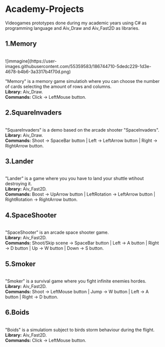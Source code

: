 # Academy-Projects
Videogames prototypes done during my academic years using C# as programming language and Aiv_Draw and Aiv_Fast2D as libraries.<br/>

<h2>1.Memory</h2> <br/>
![immagine](https://user-images.githubusercontent.com/55359583/186744710-5dedc229-1d3e-4678-b4b6-3a3317b4f70d.png)

"Memory" is a memory game simulatioh where you can choose the number of cards selecting the amount of rows and columns.<br/>
<b>Library:</b> Aiv_Draw.<br/>
<b>Commands:</b> Click -> LeftMouse button.<br/>

<h2>2.SquareInvaders</h2> <br/>
"SquareInvaders" is a demo based on the arcade shooter "SpaceInvaders".<br/>
<b>Library:</b> Aiv_Draw.<br/>
<b>Commands:</b> Shoot -> SpaceBar button | Left -> LeftArrow button | Right -> RightArrow button.<br/>

<h2>3.Lander</h2> <br/>
"Lander" is a game where you you have to land your shuttle wtihout destroying it.<br/>
<b>Library:</b> Aiv_Fast2D.<br/>
<b>Commands:</b> Boost -> UpArrow button | LeftRotation -> LeftArrow button | RightRotation -> RightArrow button.<br/>

<h2>4.SpaceShooter</h2> <br/>
"SpaceShooter" is an arcade space shooter game.<br/>
<b>Library:</b> Aiv_Fast2D.<br/>
<b>Commands:</b> Shoot/Skip scene -> SpaceBar button | Left -> A button | Right -> D button | Up -> W button | Down -> S button.<br/>

<h2>5.Smoker</h2> <br/>
"Smoker" is a survival game where you fight infinite enemies hordes.<br/>
<b>Library:</b> Aiv_Fast2D.<br/>
<b>Commands:</b> Shoot -> LeftMouse button | Jump -> W button | Left -> A button | Right -> D button.<br/>

<h2>6.Boids</h2> <br/>
"Boids" is a simulatiom subject to birds storm behaviour during the flight.<br/>
<b>Library:</b> Aiv_Fast2D.<br/>
<b>Commands:</b> Click -> LeftMouse button.<br/>

